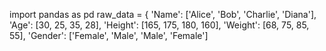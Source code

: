 import pandas as pd
raw_data = {
    'Name': ['Alice', 'Bob', 'Charlie', 'Diana'],
    'Age': [30, 25, 35, 28],
    'Height': [165, 175, 180, 160],
    'Weight': [68, 75, 85, 55],
    'Gender': ['Female', 'Male', 'Male', 'Female']

